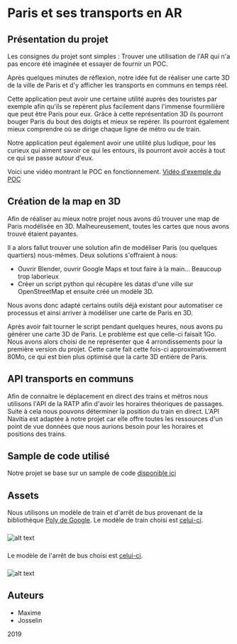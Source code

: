 ﻿# Paris et ses transports en AR

## Présentation du projet
Les consignes du projet sont simples : Trouver une utilisation de l'AR qui n'a pas encore été imaginée et essayer de fournir un POC.

Après quelques minutes de réflexion, notre idée fut de réaliser une carte 3D de la ville de Paris et d'y afficher les transports en communs en temps réel.

Cette application peut avoir une certaine utilité auprès des touristes par exemple afin qu'ils se repèrent plus facilement dans l'immense fourmilière que peut être Paris pour eux. Grâce à cette représentation 3D ils pourront bouger Paris du bout des doigts et mieux se repérer. Ils pourront également mieux comprendre où se dirige chaque ligne de métro ou de train.

Notre application peut également avoir une utilité plus ludique, pour les curieux qui aiment savoir ce qui les entours, ils pourront avoir accès à tout ce qui se passe autour d'eux.

Voici une vidéo montrant le POC en fonctionnement.
[Vidéo d'exemple du POC](https://youtu.be/A7WR0aE8jPc)

## Création de la map en 3D
Afin de réaliser au mieux notre projet nous avons dû trouver une map de Paris modélisée en 3D. Malheureusement, toutes les cartes que nous avons trouvé étaient payantes.

Il a alors fallut trouver une solution afin de modéliser Paris (ou quelques quartiers) nous-mêmes. Deux solutions s'offraient à nous:
- Ouvrir Blender, ouvrir Google Maps et tout faire à la main... Beaucoup trop laborieux
- Créer un script python qui récupère les datas d'une ville sur OpenStreetMap et ensuite créé un modèle 3D.

Nous avons donc adapté certains outils déjà existant pour automatiser ce processus et ainsi arriver à modéliser une carte de Paris en 3D.

Après avoir fait tourner le script pendant quelques heures, nous avons pu générer une carte 3D de Paris. Le problème est que celle-ci faisait 1Go.
Nous avons alors choisi de ne représenter que 4 arrondissements pour la première version du projet. Cette carte fait cette fois-ci approximativement 80Mo, ce qui est bien plus optimisé que la carte 3D entière de Paris.

## API transports en communs
Afin de connaitre le déplacement en direct des trains et métros nous utilisons l'API de la RATP afin d'avoir les horaires théoriques de passages. Suite à cela nous pouvons déterminer la position du train en direct.
L'API Navitia est adaptée à notre projet car elle offre toutes les ressources d'un point de vue données que nous aurions besoin pour les horaires et positions des trains.
## Sample de code utilisé
Notre projet se base sur un sample de code [disponible ici](https://github.com/cgathergood/Your-First-AR-App-with-Sceneform/tree/master/app)

## Assets
Nous utilisons un modèle de train et d'arrêt de bus provenant de la bibliothèque [Poly de Google](https://poly.google.com/).
Le modèle de train choisi est [celui-ci](https://poly.google.com/view/e9pQgEqPGir). 
###
![alt text](https://zupimages.net/up/19/49/t8ce.gif)
###
Le modèle de l'arrêt de bus choisi est [celui-ci](https://poly.google.com/view/4qZtHf-opkG).
###
![alt text](https://zupimages.net/up/19/50/w48v.gif)
## Auteurs
* Maxime
* Josselin

2019

